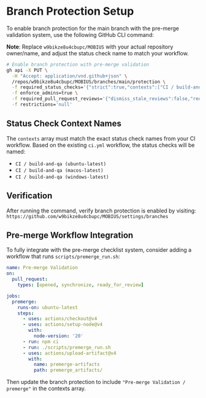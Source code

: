 # Branch Protection Setup

To enable branch protection for the main branch with the pre-merge validation system, use the following GitHub CLI command:

**Note**: Replace `w9bikze8u4cbupc/MOBIUS` with your actual repository owner/name, and adjust the status check name to match your workflow.

```bash
# Enable branch protection with pre-merge validation
gh api -X PUT \
  -H "Accept: application/vnd.github+json" \
  /repos/w9bikze8u4cbupc/MOBIUS/branches/main/protection \
  -f required_status_checks='{"strict":true,"contexts":["CI / build-and-qa (ubuntu-latest)","CI / build-and-qa (macos-latest)","CI / build-and-qa (windows-latest)"]}' \
  -f enforce_admins=true \
  -f required_pull_request_reviews='{"dismiss_stale_reviews":false,"require_code_owner_reviews":false,"required_approving_review_count":2}' \
  -f restrictions='null'
```

## Status Check Context Names

The `contexts` array must match the exact status check names from your CI workflow. Based on the existing `ci.yml` workflow, the status checks will be named:
- `CI / build-and-qa (ubuntu-latest)`
- `CI / build-and-qa (macos-latest)` 
- `CI / build-and-qa (windows-latest)`

## Verification

After running the command, verify branch protection is enabled by visiting:
`https://github.com/w9bikze8u4cbupc/MOBIUS/settings/branches`

## Pre-merge Workflow Integration

To fully integrate with the pre-merge checklist system, consider adding a workflow that runs `scripts/premerge_run.sh`:

```yaml
name: Pre-merge Validation
on:
  pull_request:
    types: [opened, synchronize, ready_for_review]

jobs:
  premerge:
    runs-on: ubuntu-latest
    steps:
      - uses: actions/checkout@v4
      - uses: actions/setup-node@v4
        with:
          node-version: '20'
      - run: npm ci
      - run: ./scripts/premerge_run.sh
      - uses: actions/upload-artifact@v4
        with:
          name: premerge-artifacts
          path: premerge_artifacts/
```

Then update the branch protection to include `"Pre-merge Validation / premerge"` in the contexts array.
